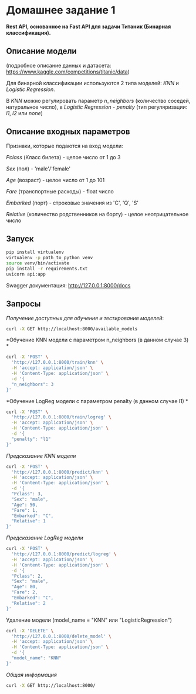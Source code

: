 # Домашнее задание 1
**Rest API, основанное на Fast API для задачи Титаник (Бинарная классификация).**
## Описание модели

(подробное описание данных и датасета: https://www.kaggle.com/competitions/titanic/data)

Для бинарной классификации используются 2 типа моделей: *KNN* и *Logistic Regression*.

В *KNN* можно регулировать параметр *n_neighbors* (количество соседей, натуральное число), в *Logistic Regression* - *penalty* (тип регуляризации: *l1*, *l2* или *none*)

## Описание входных параметров
Признаки, которые подаются на вход модели: 

*Pclass* (Класс билета) - целое число от 1 до 3

*Sex* (пол) - 'male'/'female'

*Age* (возраст) - целое число от 1 до 101

*Fare* (транспортные расходы) - float число

*Embarked* (порт) - строковые значения из 'C', 'Q', 'S'

*Relative* (количество родственников на борту) - целое неотрицательное число

##  Запуск
```bash
pip install virtualenv
virtualenv -p path_to_python venv
source venv/bin/activate
pip install -r requirements.txt
uvicorn api:app
```
Swagger документация: http://127.0.0.1:8000/docs

## Запросы
*Получение доступных для обучения и тестирования моделей*:
```bash
curl -X GET http://localhost:8000/available_models
```
*Обучение KNN модели с параметром n_neighbors (в данном случае 3) *
```bash
curl -X 'POST' \
  'http://127.0.0.1:8000/train/knn' \
  -H 'accept: application/json' \
  -H 'Content-Type: application/json' \
  -d '{
  "n_neighbors": 3
}'
```

*Обучение LogReg модели с параметром penalty (в данном случае l1) *
```bash
curl -X 'POST' \
  'http://127.0.0.1:8000/train/logreg' \
  -H 'accept: application/json' \
  -H 'Content-Type: application/json' \
  -d '{
  "penalty": "l1"
}'
```
*Предсказание KNN модели*
```bash
curl -X 'POST' \
  'http://127.0.0.1:8000/predict/knn' \
  -H 'accept: application/json' \
  -H 'Content-Type: application/json' \
  -d '{
  "Pclass": 3,
  "Sex": "male",
  "Age": 50,
  "Fare": 1,
  "Embarked": "C",
  "Relative": 1
}'
```
*Предсказание LogReg модели*
```bash
curl -X 'POST' \
  'http://127.0.0.1:8000/predict/logreg' \
  -H 'accept: application/json' \
  -H 'Content-Type: application/json' \
  -d '{
  "Pclass": 2,
  "Sex": "male",
  "Age": 80,
  "Fare": 2,
  "Embarked": "C",
  "Relative": 2
}'
```
Удаление модели (model_name = "KNN" или "LogisticRegression")
```bash
curl -X 'DELETE' \
  'http://127.0.0.1:8000/delete_model' \
  -H 'accept: application/json' \
  -H 'Content-Type: application/json' \
  -d '{
  "model_name": "KNN"
}'
```

*Общая информация*
```bash
curl -X GET http://localhost:8000/
```




